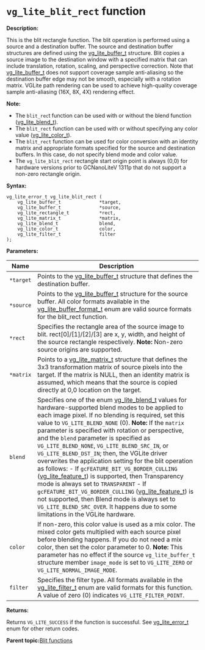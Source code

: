 # `vg_lite_blit_rect` function

**Description:**

This is the blit rectangle function. The blit operation is performed using a source and a destination buffer. The source and destination buffer structures are defined using the [vg_lite_buffer_t](vg_lite_buffer_t_structure_001.md) structure. Blit copies a source image to the destination window with a specified matrix that can include translation, rotation, scaling, and perspective correction. Note that [vg_lite_buffer_t](vg_lite_buffer_t_structure_001.md) does not support coverage sample anti-aliasing so the destination buffer edge may not be smooth, especially with a rotation matrix. VGLite path rendering can be used to achieve high-quality coverage sample anti-aliasing \(16X, 8X, 4X\) rendering effect.



**Note:**

-   The `blit_rec`t function can be used with or without the blend function \([vg\_lite\_blend\_t](vg_lite_blend_t_enumeration.md)\).
-   The `blit_rect` function can be used with or without specifying any color value \([vg\_lite\_color\_t](vg_lite_color_t_parameter.md)\).
-   The `blit_rect` function can be used for color conversion with an identity matrix and appropriate formats specified for the source and destination buffers. In this case, do not specify blend mode and color value.
-   The `vg_lite_blit_rect` rectangle start origin point is always \(0,0\) for hardware versions prior to GCNanoLiteV 1311p that do not support a non-zero rectangle origin.

**Syntax:**

```
vg_lite_error_t vg_lite_blit_rect (
    vg_lite_buffer_t              *target,
    vg_lite_buffer_t              *source,
    vg_lite_rectangle_t           *rect,
    vg_lite_matrix_t              *matrix,
    vg_lite_blend_t               blend,
    vg_lite_color_t               color,
    vg_lite_filter_t              filter
);

```

**Parameters:**

|Name|Description|
|----|-----------|
|`*target`|Points to the [vg\_lite\_buffer\_t](vg_lite_buffer_t_structure_001.md) structure that defines the destination buffer.|
|`*source`|Points to the [vg\_lite\_buffer\_t](vg_lite_buffer_t_structure_001.md) structure for the source buffer. All color formats available in the [vg\_lite\_buffer\_format\_t](vg_lite_buffer_format_t_enumeration.md) enum are valid source formats for the blit\_rect function.|
|`*rect`|Specifies the rectangle area of the source image to blit. rect\[0\]/\[1\]/\[2\]/\[3\] are x, y, width, and height of the source rectangle respectively. **Note:** Non-zero source origins are supported.|
|`*matrix`|Points to a [vg\_lite\_matrix\_t](vg_lite_matrix_t_structure_001.md) structure that defines the 3x3 transformation matrix of source pixels into the target. If the matrix is NULL, then an identity matrix is assumed, which means that the source is copied directly at 0,0 location on the target.|
|`blend`|Specifies one of the enum [vg\_lite\_blend\_t](vg_lite_blend_t_enumeration.md) values for hardware-supported blend modes to be applied to each image pixel. If no blending is required, set this value to `VG_LITE_BLEND_NONE` \(0\).  **Note:** If the `matrix` parameter is specified with rotation or perspective, and the `blend` parameter is specified as `VG_LITE_BLEND_NONE`, `VG_LITE_BLEND_SRC_IN`, or `VG_LITE_BLEND_DST_IN`; then, the VGLite driver overwrites the application setting for the blit operation as follows: - If `gcFEATURE_BIT_VG_BORDER_CULLING` \([vg\_lite\_feature\_t](vg_lite_feature_t_enumeration.md)\) is supported, then Transparency mode is always set to `TRANSPARENT` - If `gcFEATURE_BIT_VG_BORDER_CULLING` ([vg\_lite\_feature\_t](vg_lite_feature_t_enumeration.md)\) is not supported, then Blend mode is always set to `VG_LITE_BLEND_SRC_OVER`. It happens due to some limitations in the VGLite hardware.| 
|`color`|If non-zero, this color value is used as a mix color. The mixed color gets multiplied with each source pixel before blending happens. If you do not need a mix color, then set the color parameter to 0. **Note:** This parameter has no effect if the source `vg_lite_buffer_t` structure member `image_mode` is set to `VG_LITE_ZERO` or `VG_LITE_NORMAL_IMAGE_MODE`. |
|`filter`|Specifies the filter type. All formats available in the [vg\_lite\_filter\_t](vg_lite_filter_t_enumeration.md) enum are valid formats for this function. A value of zero \(0\) indicates `VG_LITE_FILTER_POINT`.|

**Returns:**

Returns `VG_LITE_SUCCESS` if the function is successful. See [vg\_lite\_error\_t](vg_lite_error_t_enumeration.md) enum for other return codes.

**Parent topic:**[Blit functions](../topics/blit_functions.md)

